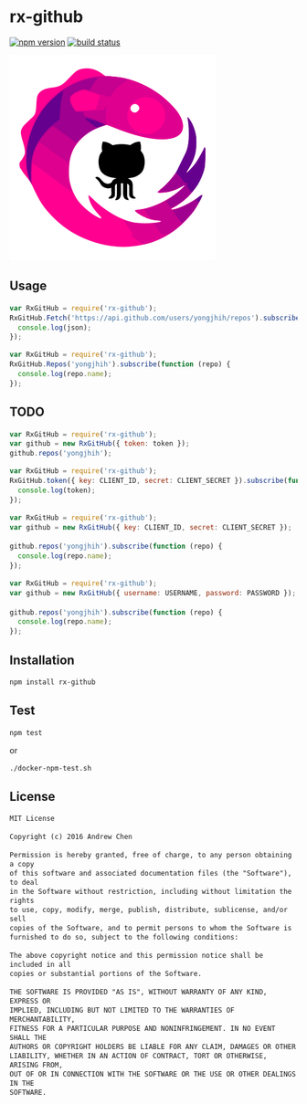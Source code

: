 # rx-github

[![npm version][npm-image]][npm-url]
[![build status][travis-image]][travis-url]
<!--[![coverage status][coveralls-image]][coveralls-url]-->

[npm-image]: https://img.shields.io/npm/v/rx-github.svg?style=flat-square
[npm-url]: https://www.npmjs.com/package/rx-github
[travis-image]: https://img.shields.io/travis/yongjhih/rx-github.svg?style=flat-square
[travis-url]: https://travis-ci.org/yongjhih/rx-github
[coveralls-image]: https://img.shields.io/coveralls/yongjhih/rx-github.svg?style=flat-square
[coveralls-url]: https://coveralls.io/r/yongjhih/rx-github

![](art/rx-github.png)

## Usage

```js
var RxGitHub = require('rx-github');
RxGitHub.Fetch('https://api.github.com/users/yongjhih/repos').subscribe(function (json) {
  console.log(json);
});
```

```js
var RxGitHub = require('rx-github');
RxGitHub.Repos('yongjhih').subscribe(function (repo) {
  console.log(repo.name);
});
```

## TODO

```js
var RxGitHub = require('rx-github');
var github = new RxGitHub({ token: token });
github.repos('yongjhih');
```

```js
var RxGitHub = require('rx-github');
RxGitHub.token({ key: CLIENT_ID, secret: CLIENT_SECRET }).subscribe(function (token) {
  console.log(token);
});
```

```js
var RxGitHub = require('rx-github');
var github = new RxGitHub({ key: CLIENT_ID, secret: CLIENT_SECRET });

github.repos('yongjhih').subscribe(function (repo) {
  console.log(repo.name);
});
```

```js
var RxGitHub = require('rx-github');
var github = new RxGitHub({ username: USERNAME, password: PASSWORD });

github.repos('yongjhih').subscribe(function (repo) {
  console.log(repo.name);
});
```

## Installation

```sh
npm install rx-github
```

## Test

```sh
npm test
```

or

```sh
./docker-npm-test.sh
```

## License

```
MIT License

Copyright (c) 2016 Andrew Chen

Permission is hereby granted, free of charge, to any person obtaining a copy
of this software and associated documentation files (the "Software"), to deal
in the Software without restriction, including without limitation the rights
to use, copy, modify, merge, publish, distribute, sublicense, and/or sell
copies of the Software, and to permit persons to whom the Software is
furnished to do so, subject to the following conditions:

The above copyright notice and this permission notice shall be included in all
copies or substantial portions of the Software.

THE SOFTWARE IS PROVIDED "AS IS", WITHOUT WARRANTY OF ANY KIND, EXPRESS OR
IMPLIED, INCLUDING BUT NOT LIMITED TO THE WARRANTIES OF MERCHANTABILITY,
FITNESS FOR A PARTICULAR PURPOSE AND NONINFRINGEMENT. IN NO EVENT SHALL THE
AUTHORS OR COPYRIGHT HOLDERS BE LIABLE FOR ANY CLAIM, DAMAGES OR OTHER
LIABILITY, WHETHER IN AN ACTION OF CONTRACT, TORT OR OTHERWISE, ARISING FROM,
OUT OF OR IN CONNECTION WITH THE SOFTWARE OR THE USE OR OTHER DEALINGS IN THE
SOFTWARE.
```
